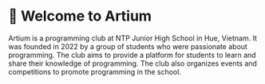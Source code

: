 # 👋 Welcome to Artium


Artium is a programming club at NTP Junior High School in Hue, Vietnam. It was founded in 2022 by a group of students who were passionate about programming. The club aims to provide a platform for students to learn and share their knowledge of programming. The club also organizes events and competitions to promote programming in the school. 
